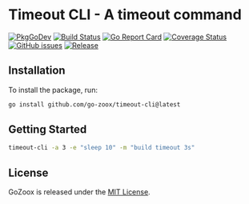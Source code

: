 # Timeout CLI - A timeout command

[![PkgGoDev](https://pkg.go.dev/badge/github.com/go-zoox/timeout-cli)](https://pkg.go.dev/github.com/go-zoox/timeout-cli)
[![Build Status](https://github.com/go-zoox/timeout-cli/actions/workflows/ci.yml/badge.svg?branch=master)](https://github.com/go-zoox/timeout-cli/actions/workflows/ci.yml)
[![Go Report Card](https://goreportcard.com/badge/github.com/go-zoox/timeout-cli)](https://goreportcard.com/report/github.com/go-zoox/timeout-cli)
[![Coverage Status](https://coveralls.io/repos/github/go-zoox/timeout-cli/badge.svg?branch=master)](https://coveralls.io/github/go-zoox/timeout-cli?branch=master)
[![GitHub issues](https://img.shields.io/github/issues/go-zoox/timeout-cli.svg)](https://github.com/go-zoox/timeout-cli/issues)
[![Release](https://img.shields.io/github/tag/go-zoox/timeout-cli.svg?label=Release)](https://github.com/go-zoox/timeout-cli/tags)

## Installation
To install the package, run:
```bash
go install github.com/go-zoox/timeout-cli@latest
```

## Getting Started

```bash
timeout-cli -a 3 -e "sleep 10" -m "build timeout 3s"
```

## License
GoZoox is released under the [MIT License](./LICENSE).
